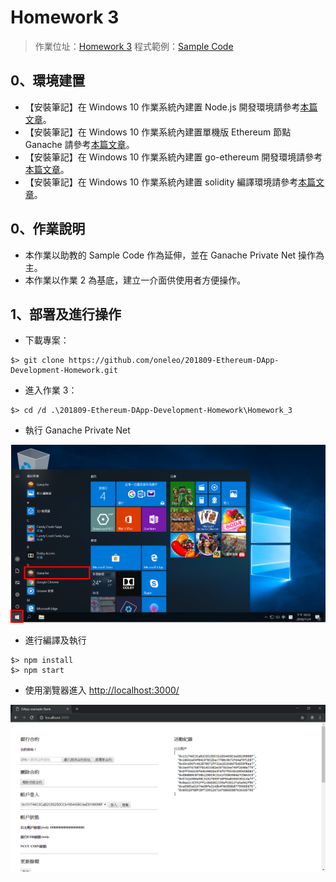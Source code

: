# Homework 3
> 作業位址：[Homework 3](https://docs.google.com/presentation/d/1UysleW9us6mzP-k8Y9yAd1xFV6vpi0rtXeZ0UnlsHAs/)
> 程式範例：[Sample Code](https://gitlab.com/HappyCodingFriend/HW3-Example)

## 0、環境建置

- 【安裝筆記】在 Windows 10 作業系統內建置 Node.js 開發環境請參考[本篇文章](../Homework_1/SetupNodeEnvironment)。
- 【安裝筆記】在 Windows 10 作業系統內建置單機版 Ethereum 節點 Ganache 請參考[本篇文章](../Homework_2/SetupGanacheEnvironment)。
- 【安裝筆記】在 Windows 10 作業系統內建置 go-ethereum 開發環境請參考[本篇文章](../Homework_2/SetupGoEthereumEnvironment)。
- 【安裝筆記】在 Windows 10 作業系統內建置 solidity 編譯環境請參考[本篇文章](../Homework_2/SetupGoEthereumEnvironment)。

## 0、作業說明

- 本作業以助教的 Sample Code 作為延伸，並在 Ganache Private Net 操作為主。
- 本作業以作業 2 為基底，建立一介面供使用者方便操作。

## 1、部署及進行操作

- 下載專案：

```
$> git clone https://github.com/oneleo/201809-Ethereum-DApp-Development-Homework.git
```

- 進入作業 3：

```
$> cd /d .\201809-Ethereum-DApp-Development-Homework\Homework_3
```

- 執行 Ganache Private Net

![](./images/001.png)

- 進行編譯及執行

```
$> npm install
$> npm start
```

- 使用瀏覽器進入 [http://localhost:3000/](http://localhost:3000/)

![](./images/002.png)
